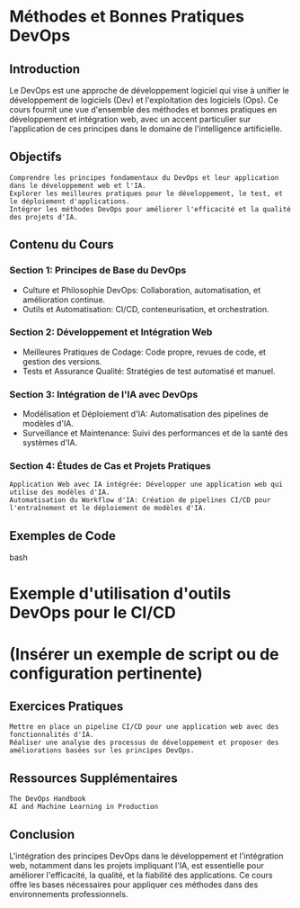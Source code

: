 # Méthodes et Bonnes Pratiques DevOps
## Introduction

Le DevOps est une approche de développement logiciel qui vise à unifier le développement de logiciels (Dev) et l'exploitation des logiciels (Ops). Ce cours fournit une vue d'ensemble des méthodes et bonnes pratiques en développement et intégration web, avec un accent particulier sur l'application de ces principes dans le domaine de l'intelligence artificielle.

## Objectifs

    Comprendre les principes fondamentaux du DevOps et leur application dans le développement web et l'IA.
    Explorer les meilleures pratiques pour le développement, le test, et le déploiement d'applications.
    Intégrer les méthodes DevOps pour améliorer l'efficacité et la qualité des projets d'IA.

## Contenu du Cours

### Section 1: Principes de Base du DevOps
- Culture et Philosophie DevOps: Collaboration, automatisation, et   amélioration continue.
- Outils et Automatisation: CI/CD, conteneurisation, et orchestration.

### Section 2: Développement et Intégration Web
- Meilleures Pratiques de Codage: Code propre, revues de code, et gestion des versions.
- Tests et Assurance Qualité: Stratégies de test automatisé et manuel.

### Section 3: Intégration de l'IA avec DevOps

- Modélisation et Déploiement d'IA: Automatisation des pipelines de modèles d'IA.
- Surveillance et Maintenance: Suivi des performances et de la santé des systèmes d'IA.

### Section 4: Études de Cas et Projets Pratiques

    Application Web avec IA intégrée: Développer une application web qui utilise des modèles d'IA.
    Automatisation du Workflow d'IA: Création de pipelines CI/CD pour l'entraînement et le déploiement de modèles d'IA.

## Exemples de Code

bash

# Exemple d'utilisation d'outils DevOps pour le CI/CD
# (Insérer un exemple de script ou de configuration pertinente)

## Exercices Pratiques

    Mettre en place un pipeline CI/CD pour une application web avec des fonctionnalités d'IA.
    Réaliser une analyse des processus de développement et proposer des améliorations basées sur les principes DevOps.

## Ressources Supplémentaires

    The DevOps Handbook
    AI and Machine Learning in Production

##  Conclusion

L'intégration des principes DevOps dans le développement et l'intégration web, notamment dans les projets impliquant l'IA, est essentielle pour améliorer l'efficacité, la qualité, et la fiabilité des applications. Ce cours offre les bases nécessaires pour appliquer ces méthodes dans des environnements professionnels.
